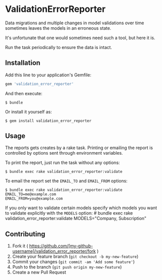 # ValidationErrorReporter

Data migrations and multiple changes in model validations over time sometimes leaves the models in an erroneous state.

It's unfortunate that one would sometimes need such a tool, but here it is.

Run the task periodically to ensure the data is intact.

## Installation

Add this line to your application's Gemfile:

```ruby
gem 'validation_error_reporter'
```

And then execute:

    $ bundle

Or install it yourself as:

    $ gem install validation_error_reporter

## Usage

The reports gets creates by a rake task. Printing or emailing the report is
controlled by options sent through environment variables.

To print the report, just run the task without any options:

    $ bundle exec rake validation_error_reporter:validate

To email the report set the `EMAIL_TO` and `EMAIL_FROM` options:

    $ bundle exec rake validation_error_reporter:validate EMAIL_TO=me@example.com
    EMAIL_FROM=you@example.com

If you only want to validate certain models specify which models you want to
validate explicitly with the `MODELS` option:
    # bundle exec rake validation_error_reporter:validate MODELS="Company,
    Subscription"

## Contributing

1. Fork it ( https://github.com/[my-github-username]/validation_error_reporter/fork )
2. Create your feature branch (`git checkout -b my-new-feature`)
3. Commit your changes (`git commit -am 'Add some feature'`)
4. Push to the branch (`git push origin my-new-feature`)
5. Create a new Pull Request
